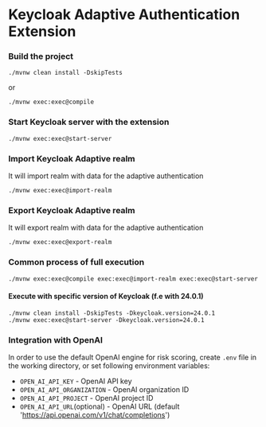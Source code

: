 # Keycloak Adaptive Authentication Extension

### Build the project

```shell
./mvnw clean install -DskipTests
```

or

```shell
./mvnw exec:exec@compile
```

### Start Keycloak server with the extension

```shell
./mvnw exec:exec@start-server
```

### Import Keycloak Adaptive realm

It will import realm with data for the adaptive authentication

```shell
./mvnw exec:exec@import-realm
```

### Export Keycloak Adaptive realm

It will export realm with data for the adaptive authentication

```shell
./mvnw exec:exec@export-realm
```

### Common process of full execution

```shell
./mvnw exec:exec@compile exec:exec@import-realm exec:exec@start-server
```

#### Execute with specific version of Keycloak (f.e with 24.0.1)

```shell
./mvnw clean install -DskipTests -Dkeycloak.version=24.0.1
./mvnw exec:exec@start-server -Dkeycloak.version=24.0.1
```

### Integration with OpenAI
In order to use the default OpenAI engine for risk scoring, create `.env` file in the working directory, or set following environment variables:

- `OPEN_AI_API_KEY` - OpenAI API key
- `OPEN_AI_API_ORGANIZATION` - OpenAI organization ID
- `OPEN_AI_API_PROJECT` - OpenAI project ID
- `OPEN_AI_API_URL`(optional) - OpenAI URL (default 'https://api.openai.com/v1/chat/completions')